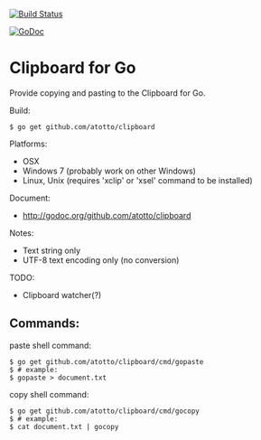 [![Build Status](https://travis-ci.com/atotto/clipboard.svg?branch=master)](https://travis-ci.com/atotto/clipboard)

[![GoDoc](https://godoc.org/github.com/atotto/clipboard?status.svg)](http://godoc.org/github.com/atotto/clipboard)

# Clipboard for Go

Provide copying and pasting to the Clipboard for Go.

Build:

    $ go get github.com/atotto/clipboard

Platforms:

* OSX
* Windows 7 (probably work on other Windows)
* Linux, Unix (requires 'xclip' or 'xsel' command to be installed)


Document: 

* http://godoc.org/github.com/atotto/clipboard

Notes:

* Text string only
* UTF-8 text encoding only (no conversion)

TODO:

* Clipboard watcher(?)

## Commands:

paste shell command:

    $ go get github.com/atotto/clipboard/cmd/gopaste
    $ # example:
    $ gopaste > document.txt

copy shell command:

    $ go get github.com/atotto/clipboard/cmd/gocopy
    $ # example:
    $ cat document.txt | gocopy



